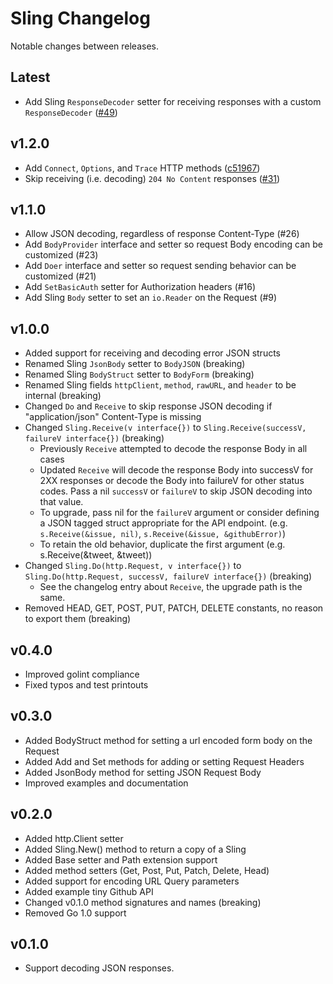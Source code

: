# Sling Changelog

Notable changes between releases.

## Latest

* Add Sling `ResponseDecoder` setter for receiving responses with a custom `ResponseDecoder` ([#49](https://github.com/dghubble/sling/pull/49))

## v1.2.0

* Add `Connect`, `Options`, and `Trace` HTTP methods ([c51967](https://github.com/dghubble/sling/commit/c519674860ff275e0ceb12caf5d87b31765c4e71))
* Skip receiving (i.e. decoding) `204 No Content` responses ([#31](https://github.com/dghubble/sling/pull/31))

## v1.1.0

* Allow JSON decoding, regardless of response Content-Type (#26)
* Add `BodyProvider` interface and setter so request Body encoding can be customized (#23)
* Add `Doer` interface and setter so request sending behavior can be customized (#21)
* Add `SetBasicAuth` setter for Authorization headers (#16)
* Add Sling `Body` setter to set an `io.Reader` on the Request (#9)

## v1.0.0

* Added support for receiving and decoding error JSON structs
* Renamed Sling `JsonBody` setter to `BodyJSON` (breaking)
* Renamed Sling `BodyStruct` setter to `BodyForm` (breaking)
* Renamed Sling fields `httpClient`, `method`, `rawURL`, and `header` to be internal (breaking)
* Changed `Do` and `Receive` to skip response JSON decoding if "application/json" Content-Type is missing
* Changed `Sling.Receive(v interface{})` to `Sling.Receive(successV, failureV interface{})` (breaking)
    * Previously `Receive` attempted to decode the response Body in all cases
    * Updated `Receive` will decode the response Body into successV for 2XX responses or decode the Body into failureV for other status codes. Pass a nil `successV` or `failureV` to skip JSON decoding into that value.
    * To upgrade, pass nil for the `failureV` argument or consider defining a JSON tagged struct appropriate for the API endpoint. (e.g. `s.Receive(&issue, nil)`, `s.Receive(&issue, &githubError)`)
    * To retain the old behavior, duplicate the first argument (e.g. s.Receive(&tweet, &tweet))
* Changed `Sling.Do(http.Request, v interface{})` to `Sling.Do(http.Request, successV, failureV interface{})` (breaking)
    * See the changelog entry about `Receive`, the upgrade path is the same.
* Removed HEAD, GET, POST, PUT, PATCH, DELETE constants, no reason to export them (breaking)

## v0.4.0

* Improved golint compliance
* Fixed typos and test printouts

## v0.3.0

* Added BodyStruct method for setting a url encoded form body on the Request
* Added Add and Set methods for adding or setting Request Headers
* Added JsonBody method for setting JSON Request Body
* Improved examples and documentation

## v0.2.0

* Added http.Client setter
* Added Sling.New() method to return a copy of a Sling
* Added Base setter and Path extension support
* Added method setters (Get, Post, Put, Patch, Delete, Head)
* Added support for encoding URL Query parameters
* Added example tiny Github API
* Changed v0.1.0 method signatures and names (breaking)
* Removed Go 1.0 support

## v0.1.0

* Support decoding JSON responses.


